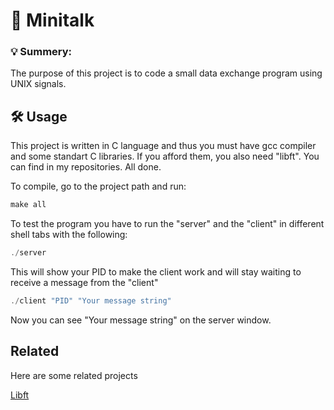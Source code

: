 
# 💬 Minitalk

### 💡 Summery:
The purpose of this project is to code a small data exchange program
using UNIX signals.



## 🛠️ Usage

This project is written in C language and thus you must have gcc compiler and some standart C libraries. If you afford them, you also need "libft". You can find in my repositories. All done.

To compile, go to the project path and run:
```javascript
make all
```
To test the program you have to run the "server" and the "client" in different shell tabs with the following:
```javascript
./server
```
This will show your PID to make the client work and will stay waiting to receive a message from the "client"
  ```javascript
./client "PID" "Your message string"
```
Now you can see "Your message string" on the server window.
## Related

Here are some related projects

[Libft](https://github.com/bilalnrts/libft/tree/main/libft)

  